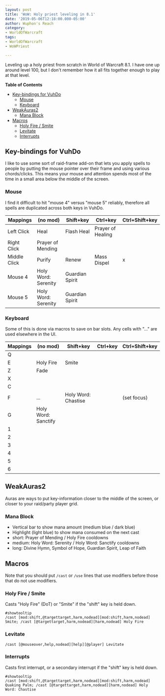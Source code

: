 ```yaml
---
layout: post
title: 'WoW: Holy priest leveling in 8.1'
date: '2019-05-06T12:18:00.000-05:00'
author: Wuphon's Reach
category:
- WorldOfWarcraft
tags:
- WorldOfWarcraft
- WoWPriest

---
```


Leveling up a holy priest from scratch in World of Warcraft 8.1.  I have one up around level 100, but I don't remember how it all fits together enough to play at that level.

**Table of Contents**

- [Key-bindings for VuhDo](#key-bindings-for-vuhdo)
  - [Mouse](#mouse)
  - [Keyboard](#keyboard)
- [WeakAuras2](#weakauras2)
  - [Mana Block](#mana-block)
- [Macros](#macros)
  - [Holy Fire / Smite](#holy-fire--smite)
  - [Levitate](#levitate)
  - [Interrupts](#interrupts)

## Key-bindings for VuhDo

I like to use some sort of raid-frame add-on that lets you apply spells to people by putting the mouse pointer over their frame and using various chords/clicks.  This means your mouse and attention spends most of the time in a small area below the middle of the screen.

### Mouse

I find it difficult to hit "mouse 4" versus "mouse 5" reliably, therefore all spells are duplicated across both keys in VuhDo.

Mappings|(no mod)|Shift+key|Ctrl+key|Ctrl+Shift+key
-|-|-|-|-
Left Click|Heal|Flash Heal|Prayer of Healing|
Right Click|Prayer of Mending|||
Middle Click|Purify|Renew|Mass Dispel|x
Mouse 4|Holy Word: Serenity|Guardian Spirit||
Mouse 5|Holy Word: Serenity|Guardian Spirit||

### Keyboard

Some of this is done via macros to save on bar slots.  Any cells with "..." are used elsewhere in the UI.

Mappings|(no mod)|Shift+key|Ctrl+key|Ctrl+Shift+key
-|-|-|-|-
Q||||
E|Holy Fire|Smite||
Z|Fade|||
X||||
C||||
F|...|Holy Word: Chastise||(set focus)
G|Holy Word: Sanctify|||
1||||
2||||
3||||
4||||
5||||
6||||

## WeakAuras2

Auras are ways to put key-information closer to the middle of the screen, or closer to your raid/party player grid.

### Mana Block

- Vertical bar to show mana amount (medium blue / dark blue)
- Highlight (light blue) to show mana consumed on the next cast
- short: Prayer of Mending / Holy Fire cooldowns
- medium: Holy Word: Serenity / Holy Word: Sanctify cooldowns
- long: Divine Hymn, Symbol of Hope, Guardian Spirit, Leap of Faith

## Macros

Note that you should put `/cast` or `/use` lines that use modifiers before those that do not use modifiers.

### Holy Fire / Smite

Casts "Holy Fire" (DoT) or "Smite" if the "shift" key is held down.

```
#showtooltip
/cast [mod:shift,@targettarget,harm,nodead][mod:shift,harm,nodead] Smite; /cast [@targettarget,harm,nodead][harm,nodead] Holy Fire
```

### Levitate

```
/cast [@mouseover,help,nodead][help][@player] Levitate
```

### Interrupts

Casts first interrupt, or a secondary interrupt if the "shift" key is held down.

```
#showtooltip
/cast [mod:shift,@targettarget,harm,nodead][mod:shift,harm,nodead] Quaking Palm; /cast [@targettarget,harm,nodead][harm,nodead] Holy Word: Chastise
```

